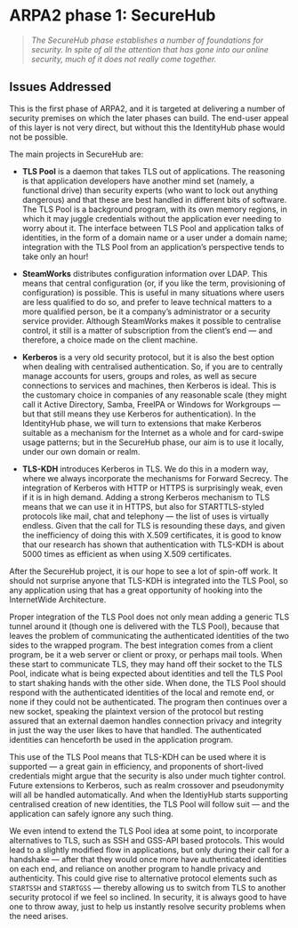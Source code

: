 ARPA2 phase 1: SecureHub
========================

>   *The SecureHub phase establishes a number of foundations for security.  In
>   spite of all the attention that has gone into our online security, much of
>   it does not really come together.*

Issues Addressed
----------------

This is the first phase of ARPA2, and it is targeted at delivering a number of
security premises on which the later phases can build.  The end-user appeal of
this layer is not very direct, but without this the IdentityHub phase would not
be possible.

The main projects in SecureHub are:

-   **TLS Pool** is a daemon that takes TLS out of applications.  The reasoning
    is that application developers have another mind set (namely, a functional
    drive) than security experts (who want to lock out anything dangerous) and
    that these are best handled in different bits of software.  The TLS Pool is
    a background program, with its own memory regions, in which it may juggle
    credentials without the application ever needing to worry about it.  The
    interface between TLS Pool and application talks of identities, in the form
    of a domain name or a user under a domain name; integration with the TLS
    Pool from an application’s perspective tends to take only an hour!

-   **SteamWorks** distributes configuration information over LDAP.  This means
    that central configuration (or, if you like the term, provisioning of
    configuration) is possible.  This is useful in many situations where users
    are less qualified to do so, and prefer to leave technical matters to a more
    qualified person, be it a company’s administrator or a security service
    provider.  Although SteamWorks makes it possible to centralise control, it
    still is a matter of subscription from the client’s end — and therefore, a
    choice made on the client machine.

-   **Kerberos** is a very old security protocol, but it is also the best option
    when dealing with centralised authentication.  So, if you are to centrally
    manage accounts for users, groups and roles, as well as secure connections
    to services and machines, then Kerberos is ideal.  This is the customary
    choice in companies of any reasonable scale (they might call it Active
    Directory, Samba, FreeIPA or Windows for Workgroups — but that still means
    they use Kerberos for authentication).  In the IdentityHub phase, we will
    turn to extensions that make Kerberos suitable as a mechanism for the
    Internet as a whole and for card-swipe usage patterns; but in the SecureHub
    phase, our aim is to use it locally, under our own domain or realm.

-   **TLS-KDH** introduces Kerberos in TLS.  We do this in a modern way, where
    we always incorporate the mechanisms for Forward Secrecy.  The integration
    of Kerberos with HTTP or HTTPS is surprisingly weak, even if it is in high
    demand.  Adding a strong Kerberos mechanism to TLS means that we can use it
    in HTTPS, but also for STARTTLS-styled protocols like mail, chat and
    telephony — the list of uses is virtually endless.  Given that the call for
    TLS is resounding these days, and given the inefficiency of doing this with
    X.509 certificates, it is good to know that our research has shown that
    authentication with TLS-KDH is about 5000 times as efficient as when using
    X.509 certificates.

After the SecureHub project, it is our hope to see a lot of spin-off work.  It
should not surprise anyone that TLS-KDH is integrated into the TLS Pool, so any
application using that has a great opportunity of hooking into the InternetWide
Architecture.

Proper integration of the TLS Pool does not only mean adding a generic TLS
tunnel around it (though one is delivered with the TLS Pool), because that
leaves the problem of communicating the authenticated identities of the two
sides to the wrapped program.  The best integration comes from a client program,
be it a web server or client or proxy, or perhaps mail tools.  When these start
to communicate TLS, they may hand off their socket to the TLS Pool, indicate
what is being expected about identities and tell the TLS Pool to start shaking
hands with the other side.  When done, the TLS Pool should respond with the
authenticated identities of the local and remote end, or none if they could not
be authenticated.  The program then continues over a new socket, speaking the
plaintext version of the protocol but resting assured that an external daemon
handles connection privacy and integrity in just the way the user likes to have
that handled.  The authenticated identities can henceforth be used in the
application program.

This use of the TLS Pool means that TLS-KDH can be used where it is supported —
a great gain in efficiency, and proponents of short-lived credentials might
argue that the security is also under much tighter control.  Future extensions
to Kerberos, such as realm crossover and pseudonymity will all be handled
automatically.  And when the IdentiyHub starts supporting centralised creation
of new identities, the TLS Pool will follow suit — and the application can
safely ignore any such thing.

We even intend to extend the TLS Pool idea at some point, to incorporate
alternatives to TLS, such as SSH and GSS-API based protocols.  This would lead
to a slightly modified flow in applications, but only during their call for a
handshake — after that they would once more have authenticated identities on
each end, and reliance on another program to handle privacy and authenticity.
This could give rise to alternative protocol elements such as `STARTSSH` and
`STARTGSS` — thereby allowing us to switch from TLS to another security protocol
if we feel so inclined.  In security, it is always good to have one to throw
away, just to help us instantly resolve security problems when the need arises.
